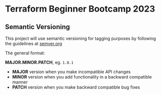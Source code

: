 # Terraform Beginner Bootcamp 2023

## Semantic Versioning

This project will use semantic versioning for tagging purposes by following the guidelines at [semver.org](https://semver.org/)

The general format:

 **MAJOR.MINOR.PATCH**, eg. `1.0.1`
 
- **MAJOR** version when you make incompatible API changes
- **MINOR** version when you add functionality in a backward compatible manner
- **PATCH** version when you make backward compatible bug fixes


